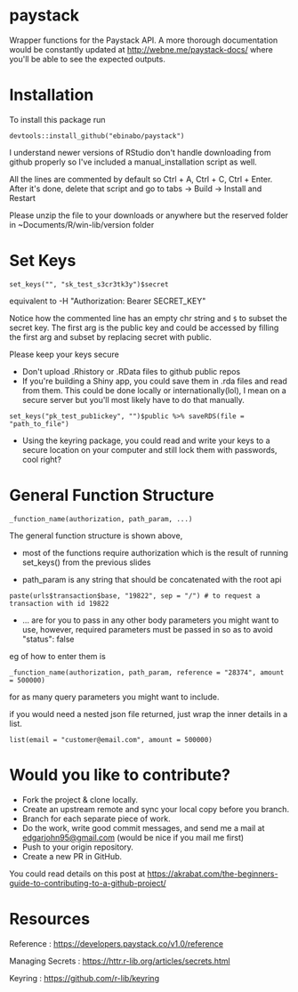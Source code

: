 # paystack
Wrapper functions for the Paystack API. A more thorough documentation would be constantly updated at http://webne.me/paystack-docs/ where you'll be able to see the expected outputs.


Installation
=========================================================
To install this package run
```{r eval=FALSE}
devtools::install_github("ebinabo/paystack")
```

I understand newer versions of RStudio don't handle downloading from github properly so I've included a manual_installation script as well.

All the lines are commented by default so Ctrl + A, Ctrl + C, Ctrl + Enter. After it's done, delete that script and go to tabs -> Build -> Install and Restart

Please unzip the file to your downloads or anywhere but the reserved folder in ~Documents/R/win-lib/version folder

Set Keys
=========================================================

```{r}
set_keys("", "sk_test_s3cr3tk3y")$secret
```
equivalent to -H "Authorization: Bearer SECRET_KEY"

Notice how the commented line has an empty chr string and `$` to subset the secret key. The first arg is the public key and could be accessed by filling the first arg and subset by replacing secret with public.

Please keep your keys secure

- Don't upload .Rhistory or .RData files to github public repos
- If you're building a Shiny app, you could save them in .rda files and read from them. This could be done locally or internationally(lol), I mean on a secure server but you'll most likely have to do that manually.
```{r eval=FALSE}
set_keys("pk_test_pub1ickey", "")$public %>% saveRDS(file = "path_to_file")
```
- Using the keyring package, you could read and write your keys to a secure location on your computer and still lock them with passwords, cool right?

General Function Structure
========================================================

```{r eval=FALSE}
_function_name(authorization, path_param, ...)
```

The general function structure is shown above,

- most of the functions require authorization which is the result of running set_keys() from the previous slides

- path_param is any string that should be concatenated with the root api
```{r }
paste(urls$transaction$base, "19822", sep = "/") # to request a transaction with id 19822
```

- ... are for you to pass in any other body parameters you might want to use, however, required parameters must be passed in so as to avoid "status": false

eg of how to enter them is

```{r eval=FALSE}
_function_name(authorization, path_param, reference = "28374", amount = 500000)
```

for as many query parameters you might want to include.

if you would need a nested json file returned, just wrap the inner details in a list.

```{r eval=FALSE}
list(email = "customer@email.com", amount = 500000)
```

Would you like to contribute?
=======================================================

- Fork the project & clone locally.
- Create an upstream remote and sync your local copy before you branch.
- Branch for each separate piece of work.
- Do the work, write good commit messages, and send me a mail at edgarjohn95@gmail.com (would be nice if you mail me first)
- Push to your origin repository.
- Create a new PR in GitHub.

You could read details on this post at https://akrabat.com/the-beginners-guide-to-contributing-to-a-github-project/

Resources
=======================================================

Reference : <https://developers.paystack.co/v1.0/reference>

Managing Secrets : <https://httr.r-lib.org/articles/secrets.html>

Keyring : <https://github.com/r-lib/keyring>

